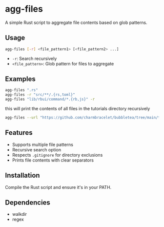 # agg-files

A simple Rust script to aggregate file contents based on glob patterns.

## Usage

```bash
agg-files [-r] <file_pattern1> [<file_pattern2> ...]
```

- `-r`: Search recursively
- `<file_pattern>`: Glob pattern for files to aggregate

## Examples

```bash
agg-files ".rs"
agg-files -r "src/**/.{rs,toml}"
agg-files "lib/rbui/command/*.{rb,js}" -r
```

this will print the contents of all files in the tutorials directory recursively

```bash
agg-files --url "https://github.com/charmbracelet/bubbletea/tree/main/tutorials" -r
```

## Features

- Supports multiple file patterns
- Recursive search option
- Respects `.gitignore` for directory exclusions
- Prints file contents with clear separators

## Installation

Compile the Rust script and ensure it's in your PATH.

## Dependencies

- walkdir
- regex
